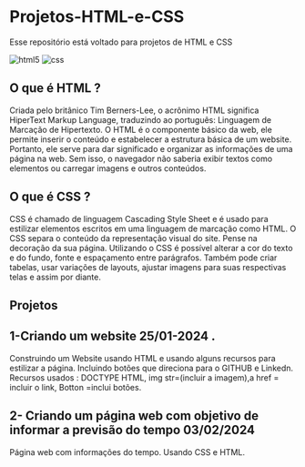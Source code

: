# Projetos-HTML-e-CSS
Esse repositório está voltado para projetos de HTML e CSS

  <img aligh= "center" alt="html5" src="https://img.shields.io/badge/HTML-239120?style=for-the-badge&logo=html5&logoColor=white" />  <img aligh= "center" alt="css" src="https://img.shields.io/badge/CSS-239120?&style=for-the-badge&logo=css3&logoColor=white "/>

## O que é HTML ?

<p> Criada pelo britânico Tim Berners-Lee, o acrônimo HTML significa HiperText Markup Language, traduzindo ao português: Linguagem de Marcação de Hipertexto.  O HTML é o componente básico da web, ele permite inserir o conteúdo e estabelecer a estrutura básica de um website. Portanto, ele serve para dar significado e organizar as informações de uma página na web. Sem isso, o navegador não saberia exibir textos como elementos ou carregar imagens e outros conteúdos. </p>

## O que é CSS ?

CSS é chamado de linguagem Cascading Style Sheet e é usado para estilizar elementos escritos em uma linguagem de marcação como HTML. O CSS separa o conteúdo da representação visual do site. Pense  na decoração da sua página. Utilizando o CSS é possível alterar a cor do texto e do fundo, fonte e espaçamento entre parágrafos. Também pode criar tabelas, usar variações de layouts, ajustar imagens para suas respectivas telas e assim por diante.


## Projetos

## 1-Criando um website 25/01-2024 .
  
<p>Construindo um Website usando HTML e usando alguns recursos para estilizar a página. Incluindo botões que direciona para o GITHUB e Linkedn.
Recursos usados : DOCTYPE HTML, img str=(incluir a imagem),a href = incluir o link, Botton =inclui botões. </p>

## 2- Criando um página web com objetivo de informar a previsão do tempo 03/02/2024
<p> Página web com informações do tempo. Usando CSS e HTML.</p>


